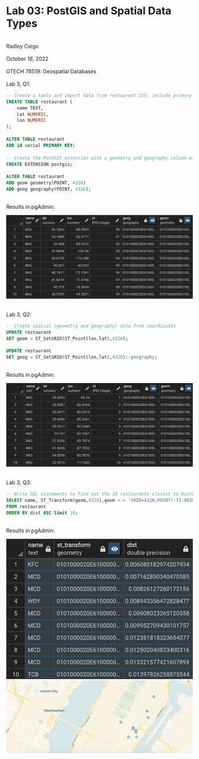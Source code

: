 # Lab 03: PostGIS and Spatial Data Types
<br> Radley Ciego <br>
<br> October 16, 2022 <br>
<br> GTECH 78519: Geospatial Databases <br>
<br> Lab 3, Q1: </br>

```sql
-- Create a table and import data from restaurant CSV, include primary key
CREATE TABLE restaurant (
    name TEXT,
    lat NUMERIC,
    lon NUMERIC
);

ALTER TABLE restaurant 
ADD id serial PRIMARY KEY;

-- Create the PostGIS extension with a geometry and geography column with subtype for points
CREATE EXTENSION postgis;

ALTER TABLE restaurant
ADD geom geometry(POINT, 4326)
ADD geog geography(POINT, 4326);
```

<br> Results in pgAdmin: </br>

![Lab 3 Q1 results:](/img/l3q1.png)

<br> Lab 3, Q2: </br>

``` sql
-- Create spatial (geometry and geography) data from coordinates
UPDATE restaurant
SET geom = ST_SetSRID(ST_Point(lon,lat),4326);

UPDATE restaurant
SET geog = ST_SetSRID(ST_Point(lon,lat),4326)::geography;
```
<br> Results in pgAdmin: </br>

![Lab 3 Q2 results:](/img/l3q2.png)

<br> Lab 3, Q3: </br>

```sql
-- Write SQL statements to find out the 10 restaurants closest to Hunter College main campus at 69th Street
SELECT name, ST_Transform(geom,4326),geom <-> 'SRID=4326;POINT(-73.963833 40.768444)'::geometry AS dist
FROM restaurant
ORDER BY dist ASC limit 10;
```

<br> Results in pgAdmin: </br>

![Lab 3 Q3 results:](/img/l3q3.1.png)
![Lab 3 Q3 results:](/img/l3q3.png)